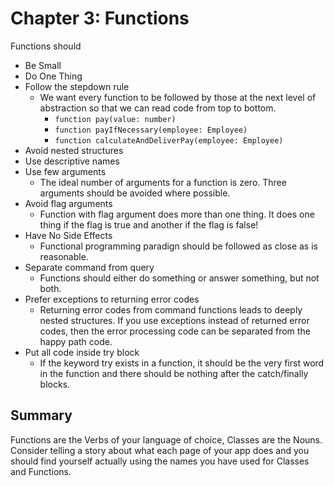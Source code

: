 # Chapter 3: Functions

Functions should
- Be Small
- Do One Thing
- Follow the stepdown rule
  - We want every function to be followed by those at the next level of abstraction so that we can read code from top to bottom.
    - `function pay(value: number)`
    - `function payIfNecessary(employee: Employee)`
    - `function calculateAndDeliverPay(employee: Employee)`
- Avoid nested structures
- Use descriptive names
- Use few arguments
  - The ideal number of arguments for a function is zero. Three arguments should be avoided where possible.
- Avoid flag arguments
  - Function with flag argument does more than one thing. It does one thing if the flag is true and another if the flag is false!
- Have No Side Effects
  - Functional programming paradign should be followed as close as is reasonable. 
- Separate command from query
  - Functions should either do something or answer something, but not both.
- Prefer exceptions to returning error codes
  - Returning error codes from command functions leads to deeply nested structures. If you use exceptions instead of returned error codes, then the error processing code can be separated from the happy path code.
- Put all code inside try block
  - If the keyword try exists in a function, it should be the very first word in the function and there should be nothing after the catch/finally blocks.

## Summary
Functions are the Verbs of your language of choice, Classes are the Nouns. Consider telling a story about what each page of your app does and you should find yourself actually using the names you have used for Classes and Functions.